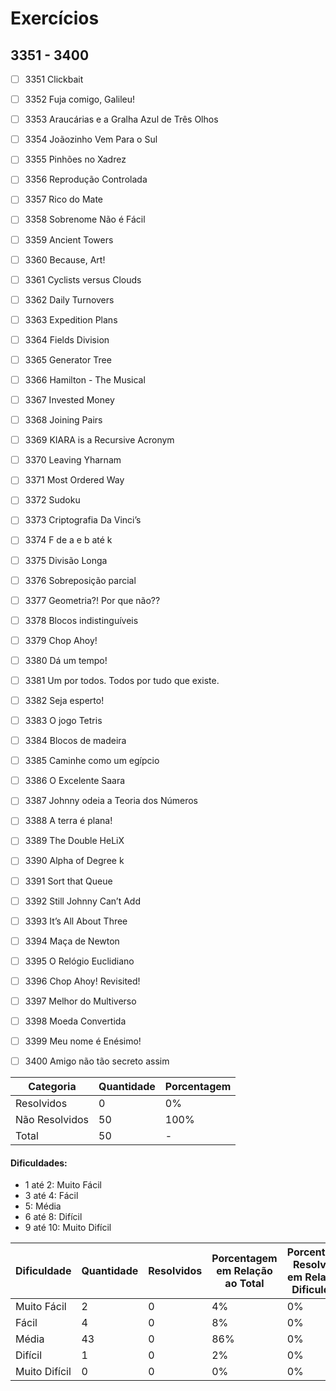 # Exercícios
## 3351 - 3400

- [ ] 3351	Clickbait
- [ ] 3352	Fuja comigo, Galileu!
- [ ] 3353	Araucárias e a Gralha Azul de Três Olhos
- [ ] 3354	Joãozinho Vem Para o Sul
- [ ] 3355	Pinhões no Xadrez
- [ ] 3356	Reprodução Controlada
- [ ] 3357	Rico do Mate
- [ ] 3358	Sobrenome Não é Fácil
- [ ] 3359	Ancient Towers
- [ ] 3360	Because, Art!
- [ ] 3361	Cyclists versus Clouds
- [ ] 3362	Daily Turnovers
- [ ] 3363	Expedition Plans
- [ ] 3364	Fields Division
- [ ] 3365	Generator Tree
- [ ] 3366	Hamilton - The Musical
- [ ] 3367	Invested Money
- [ ] 3368	Joining Pairs
- [ ] 3369	KIARA is a Recursive Acronym
- [ ] 3370	Leaving Yharnam
- [ ] 3371	Most Ordered Way
- [ ] 3372	Sudoku
- [ ] 3373	Criptografia Da Vinci’s
- [ ] 3374	F de a e b até k
- [ ] 3375	Divisão Longa
- [ ] 3376	Sobreposição parcial
- [ ] 3377	Geometria?! Por que não??
- [ ] 3378	Blocos indistinguíveis
- [ ] 3379	Chop Ahoy!
- [ ] 3380	Dá um tempo!
- [ ] 3381	Um por todos. Todos por tudo que existe.
- [ ] 3382	Seja esperto!
- [ ] 3383	O jogo Tetris
- [ ] 3384	Blocos de madeira
- [ ] 3385	Caminhe como um egípcio
- [ ] 3386	O Excelente Saara
- [ ] 3387	Johnny odeia a Teoria dos Números
- [ ] 3388	A terra é plana!
- [ ] 3389	The Double HeLiX
- [ ] 3390	Alpha of Degree k
- [ ] 3391	Sort that Queue
- [ ] 3392	Still Johnny Can’t Add
- [ ] 3393	It’s All About Three
- [ ] 3394	Maça de Newton
- [ ] 3395	O Relógio Euclidiano
- [ ] 3396	Chop Ahoy! Revisited!
- [ ] 3397	Melhor do Multiverso
- [ ] 3398	Moeda Convertida
- [ ] 3399	Meu nome é Enésimo!
- [ ] 3400	Amigo não tão secreto assim


| Categoria  | Quantidade | Porcentagem |
| ------------- | ------------- | ------------- |
| Resolvidos | 0 | 0% |
| Não Resolvidos  | 50 | 100% |
| Total  | 50 | - |

#### Dificuldades:
- 1 até 2: Muito Fácil
- 3 até 4: Fácil
- 5: Média
- 6 até 8: Difícil
- 9 até 10: Muito Difícil

| Dificuldade | Quantidade | Resolvidos | Porcentagem em Relação ao Total | Porcentagem Resolvidos em Relação à Dificuldade|
| ------------- | ------------- | ------------- | ------------- | ------------- |
| Muito Fácil | 2 | 0 | 4% | 0% |
| Fácil | 4 | 0 | 8% | 0% |
| Média | 43 | 0 | 86% | 0% |
| Difícil | 1 | 0 | 2% | 0% |
| Muito Difícil | 0 | 0 | 0% | 0% |



